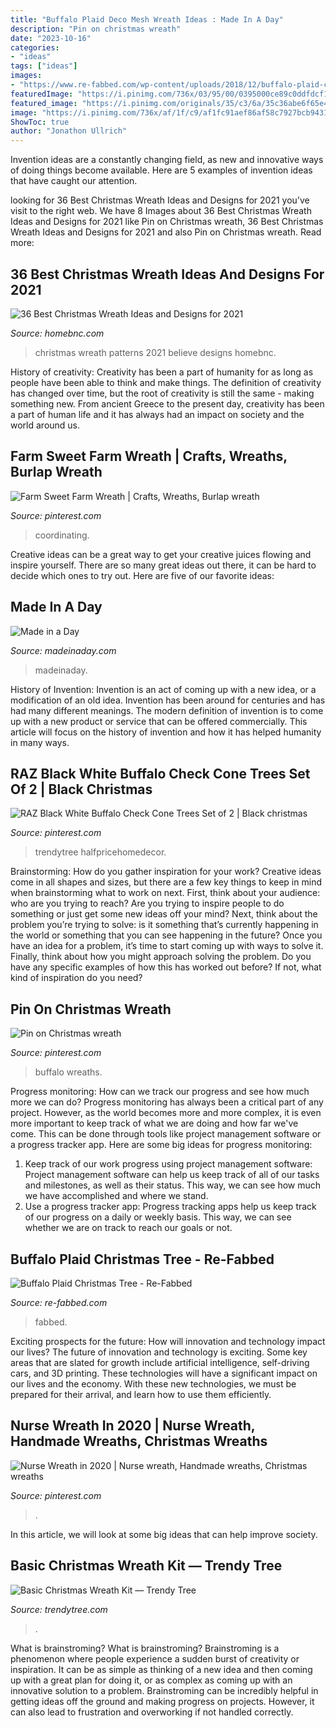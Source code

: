 ```yaml
---
title: "Buffalo Plaid Deco Mesh Wreath Ideas : Made In A Day"
description: "Pin on christmas wreath"
date: "2023-10-16"
categories:
- "ideas"
tags: ["ideas"]
images:
- "https://www.re-fabbed.com/wp-content/uploads/2018/12/buffalo-plaid-christmas-tree-2.jpg"
featuredImage: "https://i.pinimg.com/736x/03/95/00/0395000ce89c0ddfdcf1886a469d6a6a.jpg"
featured_image: "https://i.pinimg.com/originals/35/c3/6a/35c36abe6f65e43c0abf140f942ed647.jpg"
image: "https://i.pinimg.com/736x/af/1f/c9/af1fc91aef86af58c7927bcb943189fb.jpg"
ShowToc: true
author: "Jonathon Ullrich"
---
```



Invention ideas are a constantly changing field, as new and innovative ways of doing things become available. Here are 5 examples of invention ideas that have caught our attention.

	

		
looking for 36 Best Christmas Wreath Ideas and Designs for 2021 you've visit to the right web. We have 8 Images about 36 Best Christmas Wreath Ideas and Designs for 2021 like Pin on Christmas wreath, 36 Best Christmas Wreath Ideas and Designs for 2021 and also Pin on Christmas wreath. Read more:
		
    
## 36 Best Christmas Wreath Ideas And Designs For 2021

<img loading=lazy src="https://homebnc.com/homeimg/2017/11/12-christmas-wreath-ideas-homebnc.jpg" onerror="this.onerror=null;this.src='https://tse1.mm.bing.net/th?id=OIP.PfIcD2L7c5B7ysrLBwx_vgHaIs&amp;pid=15.1';" alt="36 Best Christmas Wreath Ideas and Designs for 2021">

_Source: homebnc.com_

>christmas wreath patterns 2021 believe designs homebnc. 

	

History of creativity:
Creativity has been a part of humanity for as long as people have been able to think and make things. The definition of creativity has changed over time, but the root of creativity is still the same - making something new. From ancient Greece to the present day, creativity has been a part of human life and it has always had an impact on society and the world around us.

    
## Farm Sweet Farm Wreath | Crafts, Wreaths, Burlap Wreath

<img loading=lazy src="https://i.pinimg.com/originals/35/c3/6a/35c36abe6f65e43c0abf140f942ed647.jpg" onerror="this.onerror=null;this.src='https://tse3.mm.bing.net/th?id=OIP.BugFgJ3u0loTK3uluHbnFwHaJ4&amp;pid=15.1';" alt="Farm Sweet Farm Wreath | Crafts, Wreaths, Burlap wreath">

_Source: pinterest.com_

>coordinating. 

	

Creative ideas can be a great way to get your creative juices flowing and inspire yourself. There are so many great ideas out there, it can be hard to decide which ones to try out. Here are five of our favorite ideas: 

    
## Made In A Day

<img loading=lazy src="https://madeinaday.com/wp-content/uploads/2017/03/mule-home.jpg" onerror="this.onerror=null;this.src='https://tse1.mm.bing.net/th?id=OIP.-NNrRzMu-V4_sNaf46iZZgHaLH&amp;pid=15.1';" alt="Made in a Day">

_Source: madeinaday.com_

>madeinaday. 

	

History of Invention:
Invention is an act of coming up with a new idea, or a modification of an old idea. Invention has been around for centuries and has had many different meanings. The modern definition of invention is to come up with a new product or service that can be offered commercially. This article will focus on the history of invention and how it has helped humanity in many ways.

    
## RAZ Black White Buffalo Check Cone Trees Set Of 2 | Black Christmas

<img loading=lazy src="https://i.pinimg.com/originals/fc/8a/c7/fc8ac7cce57fd41d7b1e0d0d198f9420.jpg" onerror="this.onerror=null;this.src='https://tse1.mm.bing.net/th?id=OIP.zgLyrl9XTOWc56pRtNJzQgHaLH&amp;pid=15.1';" alt="RAZ Black White Buffalo Check Cone Trees Set of 2 | Black christmas">

_Source: pinterest.com_

>trendytree halfpricehomedecor. 

	

Brainstorming: How do you gather inspiration for your work?
Creative ideas come in all shapes and sizes, but there are a few key things to keep in mind when brainstorming what to work on next. First, think about your audience: who are you trying to reach? Are you trying to inspire people to do something or just get some new ideas off your mind? Next, think about the problem you’re trying to solve: is it something that’s currently happening in the world or something that you can see happening in the future? Once you have an idea for a problem, it’s time to start coming up with ways to solve it. Finally, think about how you might approach solving the problem. Do you have any specific examples of how this has worked out before? If not, what kind of inspiration do you need?

    
## Pin On Christmas Wreath

<img loading=lazy src="https://i.pinimg.com/736x/af/1f/c9/af1fc91aef86af58c7927bcb943189fb.jpg" onerror="this.onerror=null;this.src='https://tse3.mm.bing.net/th?id=OIP.Ff02v_B6kZghx56GHO1KlwHaHa&amp;pid=15.1';" alt="Pin on Christmas wreath">

_Source: pinterest.com_

>buffalo wreaths. 

	

Progress monitoring: How can we track our progress and see how much more we can do?
Progress monitoring has always been a critical part of any project. However, as the world becomes more and more complex, it is even more important to keep track of what we are doing and how far we've come. This can be done through tools like project management software or a progress tracker app. Here are some big ideas for progress monitoring: 
1. Keep track of our work progress using project management software: Project management software can help us keep track of all of our tasks and milestones, as well as their status. This way, we can see how much we have accomplished and where we stand. 
2. Use a progress tracker app: Progress tracking apps help us keep track of our progress on a daily or weekly basis. This way, we can see whether we are on track to reach our goals or not. 

    
## Buffalo Plaid Christmas Tree - Re-Fabbed

<img loading=lazy src="https://www.re-fabbed.com/wp-content/uploads/2018/12/buffalo-plaid-christmas-tree-2.jpg" onerror="this.onerror=null;this.src='https://tse2.mm.bing.net/th?id=OIP.2jjzSGxXJHxDHUzw0mVILwHaLH&amp;pid=15.1';" alt="Buffalo Plaid Christmas Tree - Re-Fabbed">

_Source: re-fabbed.com_

>fabbed. 

	

Exciting prospects for the future: How will innovation and technology impact our lives?
The future of innovation and technology is exciting. Some key areas that are slated for growth include artificial intelligence, self-driving cars, and 3D printing. These technologies will have a significant impact on our lives and the economy. With these new technologies, we must be prepared for their arrival, and learn how to use them efficiently.

    
## Nurse Wreath In 2020 | Nurse Wreath, Handmade Wreaths, Christmas Wreaths

<img loading=lazy src="https://i.pinimg.com/736x/03/95/00/0395000ce89c0ddfdcf1886a469d6a6a.jpg" onerror="this.onerror=null;this.src='https://tse3.mm.bing.net/th?id=OIP.26D7-wKfw0HcDF20Mazs9gHaHz&amp;pid=15.1';" alt="Nurse Wreath in 2020 | Nurse wreath, Handmade wreaths, Christmas wreaths">

_Source: pinterest.com_

>. 

	

In this article, we will look at some big ideas that can help improve society.

    
## Basic Christmas Wreath Kit — Trendy Tree

<img loading=lazy src="https://cdn.shopify.com/s/files/1/0268/3591/0737/articles/basic-christmas-wreath-kit-finished-easel-trendytree_1200x1200_crop_center.jpg?v=1593812543" onerror="this.onerror=null;this.src='https://tse4.mm.bing.net/th?id=OIP.LIBykuxdcqVAbkFA153e9wHaJ3&amp;pid=15.1';" alt="Basic Christmas Wreath Kit — Trendy Tree">

_Source: trendytree.com_

>. 

	

What is brainstroming?
What is brainstroming? Brainstroming is a phenomenon where people experience a sudden burst of creativity or inspiration. It can be as simple as thinking of a new idea and then coming up with a great plan for doing it, or as complex as coming up with an innovative solution to a problem. Brainstroming can be incredibly helpful in getting ideas off the ground and making progress on projects. However, it can also lead to frustration and overworking if not handled correctly.

